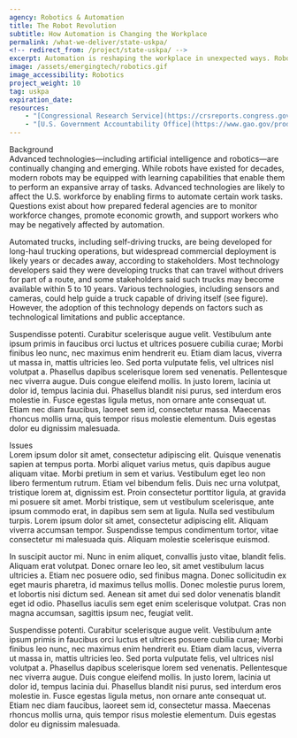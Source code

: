 ```yaml
---
agency: Robotics & Automation
title: The Robot Revolution
subtitle: How Automation is Changing the Workplace
permalink: /what-we-deliver/state-uskpa/
<!-- redirect_from: /project/state-uskpa/ -->
excerpt: Automation is reshaping the workplace in unexpected ways. Robots and automation can improve efficiency and quality, reduce costs, and even help create more jobs for their human counterparts. But more robots can also reduce the need in other categories of personnel.
image: /assets/emergingtech/robotics.gif
image_accessibility: Robotics
project_weight: 10
tag: uskpa
expiration_date:
resources:
    - "[Congressional Research Service](https://crsreports.congress.gov/product/pdf/R/R46795)"
    - "[U.S. Government Accountability Office](https://www.gao.gov/products/gao-19-161)"
---
```


<div class="small-caps">Background</div>
Advanced technologies—including artificial intelligence and robotics—are continually changing and emerging. While robots have existed for decades, modern robots may be equipped with learning capabilities that enable them to perform an expansive array of tasks. Advanced technologies are likely to affect the U.S. workforce by enabling firms to automate certain work tasks. Questions exist about how prepared federal agencies are to monitor workforce changes, promote economic growth, and support workers who may be negatively affected by automation.

Automated trucks, including self-driving trucks, are being developed for long-haul trucking operations, but widespread commercial deployment is likely years or decades away, according to stakeholders. Most technology developers said they were developing trucks that can travel without drivers for part of a route, and some stakeholders said such trucks may become available within 5 to 10 years. Various technologies, including sensors and cameras, could help guide a truck capable of driving itself (see figure). However, the adoption of this technology depends on factors such as technological limitations and public acceptance.

Suspendisse potenti. Curabitur scelerisque augue velit. Vestibulum ante ipsum primis in faucibus orci luctus et ultrices posuere cubilia curae; Morbi finibus leo nunc, nec maximus enim hendrerit eu. Etiam diam lacus, viverra ut massa in, mattis ultricies leo. Sed porta vulputate felis, vel ultrices nisl volutpat a. Phasellus dapibus scelerisque lorem sed venenatis. Pellentesque nec viverra augue. Duis congue eleifend mollis. In justo lorem, lacinia ut dolor id, tempus lacinia dui. Phasellus blandit nisi purus, sed interdum eros molestie in. Fusce egestas ligula metus, non ornare ante consequat ut. Etiam nec diam faucibus, laoreet sem id, consectetur massa. Maecenas rhoncus mollis urna, quis tempor risus molestie elementum. Duis egestas dolor eu dignissim malesuada.

<div class="small-caps">Issues</div>
Lorem ipsum dolor sit amet, consectetur adipiscing elit. Quisque venenatis sapien at tempus porta. Morbi aliquet varius metus, quis dapibus augue aliquam vitae. Morbi pretium in sem et varius. Vestibulum eget leo non libero fermentum rutrum. Etiam vel bibendum felis. Duis nec urna volutpat, tristique lorem at, dignissim est. Proin consectetur porttitor ligula, at gravida mi posuere sit amet. Morbi tristique, sem ut vestibulum scelerisque, ante ipsum commodo erat, in dapibus sem sem at ligula. Nulla sed vestibulum turpis. Lorem ipsum dolor sit amet, consectetur adipiscing elit. Aliquam viverra accumsan tempor. Suspendisse tempus condimentum tortor, vitae consectetur mi malesuada quis. Aliquam molestie scelerisque euismod.

In suscipit auctor mi. Nunc in enim aliquet, convallis justo vitae, blandit felis. Aliquam erat volutpat. Donec ornare leo leo, sit amet vestibulum lacus ultricies a. Etiam nec posuere odio, sed finibus magna. Donec sollicitudin ex eget mauris pharetra, id maximus tellus mollis. Donec molestie purus lorem, et lobortis nisi dictum sed. Aenean sit amet dui sed dolor venenatis blandit eget id odio. Phasellus iaculis sem eget enim scelerisque volutpat. Cras non magna accumsan, sagittis ipsum nec, feugiat velit.

Suspendisse potenti. Curabitur scelerisque augue velit. Vestibulum ante ipsum primis in faucibus orci luctus et ultrices posuere cubilia curae; Morbi finibus leo nunc, nec maximus enim hendrerit eu. Etiam diam lacus, viverra ut massa in, mattis ultricies leo. Sed porta vulputate felis, vel ultrices nisl volutpat a. Phasellus dapibus scelerisque lorem sed venenatis. Pellentesque nec viverra augue. Duis congue eleifend mollis. In justo lorem, lacinia ut dolor id, tempus lacinia dui. Phasellus blandit nisi purus, sed interdum eros molestie in. Fusce egestas ligula metus, non ornare ante consequat ut. Etiam nec diam faucibus, laoreet sem id, consectetur massa. Maecenas rhoncus mollis urna, quis tempor risus molestie elementum. Duis egestas dolor eu dignissim malesuada.

